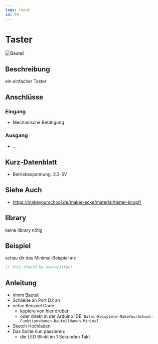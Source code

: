 ```yaml
---
tags: input
id: 59
---
```


# Taster

![Bauteil](https://makeyourschool.de/wp-content/uploads/2018/10/59_taster_knopf-1024x1024.jpg)

<!-- TODO: CONTENT change image -->
<!-- TODO: ARCHITECTURE multiple images? -->
<!-- do we need multiple images per part?-->
<!-- and if do we need a slider? -->

## Beschreibung

ein einfacher Taster

## Anschlüsse

### Eingang

-   Mechanische Betätigung

### Ausgang

-   ...

## Kurz-Datenblatt

-   Betriebsspannung: 3.3-5V

## Siehe Auch

-   https://makeyourschool.de/maker-ecke/material/taster-knopf/

## library

keine library nötig

<!-- TODO: CONTENT change library name -->

## Beispiel

schau dir das Minimal-Beispiel an:

```c++:./examples/taster/taster.ino
// this should be overwritten!
```

## Anleitung

<!-- TODO: CONTENT change guide -->

-   nimm Bauteil
-   Schließe an Port D2 an
-   nehm Beispiel Code
    -   kopiere von hier drüber
    -   oder direkt in der Arduino IDE:
        `Datei-Beispiele-MakeYourSchool-FunktionsNamen-BauteilNamen-Minimal`
-   Sketch Hochladen
-   Das Sollte nun passieren:
    -   die LED Blinkt im 1 Sekunden Takt
